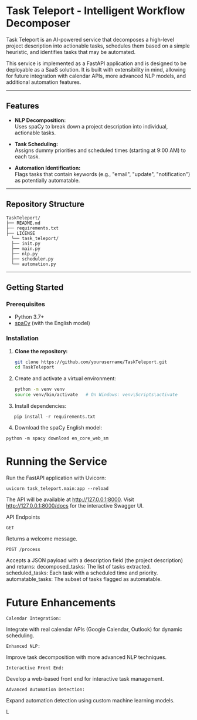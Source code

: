 # Task Teleport - Intelligent Workflow Decomposer

Task Teleport is an AI-powered service that decomposes a high-level project description into actionable tasks, schedules them based on a simple heuristic, and identifies tasks that may be automated.

This service is implemented as a FastAPI application and is designed to be deployable as a SaaS solution. It is built with extensibility in mind, allowing for future integration with calendar APIs, more advanced NLP models, and additional automation features.

---

## Features

- **NLP Decomposition:**  
  Uses spaCy to break down a project description into individual, actionable tasks.

- **Task Scheduling:**  
  Assigns dummy priorities and scheduled times (starting at 9:00 AM) to each task.

- **Automation Identification:**  
  Flags tasks that contain keywords (e.g., "email", "update", "notification") as potentially automatable.

---

## Repository Structure

```
TaskTeleport/ 
├── README.md 
├── requirements.txt 
├── LICENSE 
  └── task_teleport/ 
  ├── init.py 
  ├── main.py 
  ├── nlp.py 
  ├── scheduler.py 
  └── automation.py
```


---

## Getting Started

### Prerequisites

- Python 3.7+
- [spaCy](https://spacy.io/) (with the English model)

### Installation

1. **Clone the repository:**
   ```bash
   git clone https://github.com/yourusername/TaskTeleport.git
   cd TaskTeleport

2. Create and activate a virtual environment:
   ```bash
   python -m venv venv
   source venv/bin/activate   # On Windows: venv\Scripts\activate

3. Install dependencies:
```
   pip install -r requirements.txt
```

4. Download the spaCy English model:
```
python -m spacy download en_core_web_sm
```

# Running the Service

Run the FastAPI application with Uvicorn:

```
uvicorn task_teleport.main:app --reload
```

The API will be available at http://127.0.0.1:8000. Visit http://127.0.0.1:8000/docs for the interactive Swagger UI.

API Endpoints

```
GET 
```

Returns a welcome message.

```
POST /process
```

Accepts a JSON payload with a description field (the project description) and returns:
decomposed_tasks: The list of tasks extracted.
scheduled_tasks: Each task with a scheduled time and priority.
automatable_tasks: The subset of tasks flagged as automatable.









# Future Enhancements

```
Calendar Integration:
```

Integrate with real calendar APIs (Google Calendar, Outlook) for dynamic scheduling.

```
Enhanced NLP:
```

Improve task decomposition with more advanced NLP techniques.

```
Interactive Front End:
```

Develop a web-based front end for interactive task management.

```
Advanced Automation Detection:
```
Expand automation detection using custom machine learning models.

L
